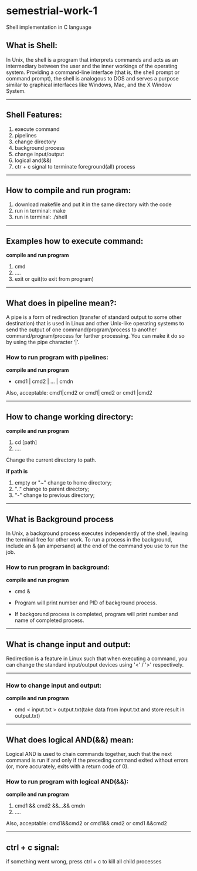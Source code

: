 # semestrial-work-1
Shell implementation in C language
  
##  What is Shell:
In Unix, the shell is a program that interprets commands and acts as an intermediary between the user and the inner 
workings of the operating system. Providing a command-line interface (that is, the shell prompt or command prompt), the 
shell is analogous to DOS and serves a purpose similar to graphical interfaces like Windows, Mac, and the X Window 
System.

---

## Shell Features:
1) execute command
2) pipelines
3) change directory 
4) background process 
5) change input/output
6) logical and(&&)
7) ctr + c signal to terminate foreground(all) process

---

## How to compile and run program:
1) download makefile and put it in the same directory with the code
2) run in terminal: make
3) run in terminal: ./shell

---

## Examples how to execute command:
**compile and run program**
1) cmd
2) ....
3) exit or quit(to exit from program)
  
---
  
## What does in pipeline mean?:
A pipe is a form of redirection (transfer of standard output to some other destination) that is used in Linux and other 
Unix-like operating systems to send the output of one command/program/process to another command/program/process for 
further processing. You can make it do so by using the pipe character ‘|’. 

### How to run program with pipelines:
**compile and run program**
* cmd1 | cmd2 | ... | cmdn

Also, acceptable: cmd1|cmd2 or cmd1| cmd2 or cmd1 |cmd2
     
---
     
## How to change working directory:
**compile and run program**
1)  cd [path]
2)  ....

Change the current directory to path.

**if path is**
  1) empty or "~" change to home directory; 
  2) ".." change to parent directory; 
  3) "-" change to previous directory;
  
---
  
## What is Background process
In Unix, a background process executes independently of the shell, leaving the terminal free for other work. To run a 
process in the background, include an & (an ampersand) at the end of the command you use to run the job. 

### How to run program in background:
**compile and run program**
* cmd &



* Program will print number and PID of background process.
* If backgorund process is completed, program will print number and name of completed process.
  
---  
  
## What is change input and output:
Redirection is a feature in Linux such that when executing a command, you can change the standard input/output devices 
using '<' / '>' respectively.

---

### How to change input and output:
**compile and run program**
* cmd < input.txt > output.txt(take data from input.txt and store result in output.txt)
  
--- 
  
## What does logical AND(&&) mean:
Logical AND is used to chain commands together, such that the next command is run if and only if the preceding command 
exited without errors (or, more accurately, exits with a return code of 0).
    
### How to run program with logical AND(&&):
**compile and run program**
1) cmd1 && cmd2 &&...&& cmdn
2) ....

Also, acceptable: cmd1&&cmd2 or cmd1&& cmd2 or cmd1 &&cmd2

---

## ctrl + c signal:
  if something went wrong, press ctrl + c to kill all child processes
